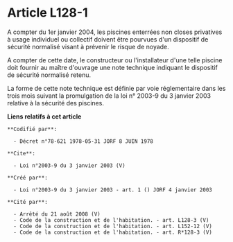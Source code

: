 # Article L128-1

A compter du 1er janvier 2004, les piscines enterrées non closes privatives à usage individuel ou collectif doivent être
pourvues d'un dispositif de sécurité normalisé visant à prévenir le risque de noyade.

A compter de cette date, le constructeur ou l'installateur d'une telle piscine doit fournir au maître d'ouvrage une note
technique indiquant le dispositif de sécurité normalisé retenu.

La forme de cette note technique est définie par voie réglementaire dans les trois mois suivant la promulgation de la loi n°
2003-9 du 3 janvier 2003 relative à la sécurité des piscines.

**Liens relatifs à cet article**

	**Codifié par**:

	  - Décret n°78-621 1978-05-31 JORF 8 JUIN 1978

	**Cite**:

	  - Loi n°2003-9 du 3 janvier 2003 (V)

	**Créé par**:

	  - Loi n°2003-9 du 3 janvier 2003 - art. 1 () JORF 4 janvier 2003

	**Cité par**:

	  - Arrêté du 21 août 2008 (V)
	  - Code de la construction et de l'habitation. - art. L128-3 (V)
	  - Code de la construction et de l'habitation. - art. L152-12 (V)
	  - Code de la construction et de l'habitation. - art. R*128-3 (V)
